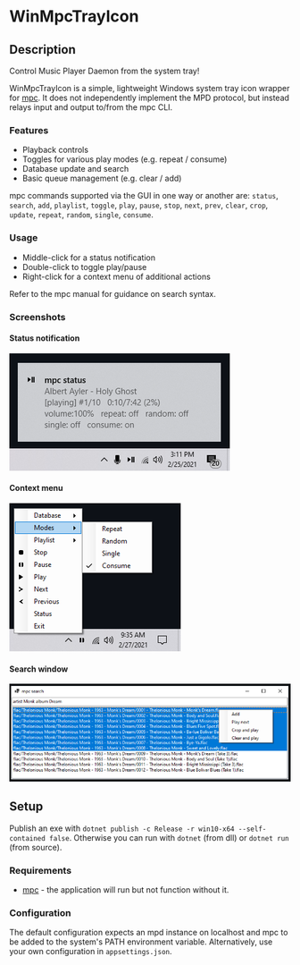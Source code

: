 # WinMpcTrayIcon

## Description
Control Music Player Daemon from the system tray!

WinMpcTrayIcon is a simple, lightweight Windows system tray icon wrapper for [mpc](https://musicpd.org/doc/mpc/html/). It does not independently implement the MPD protocol, but instead relays input and output to/from the mpc CLI.

### Features

* Playback controls
* Toggles for various play modes (e.g. repeat / consume)
* Database update and search
* Basic queue management (e.g. clear / add)

mpc commands supported via the GUI in one way or another are: `status`, `search`, `add`, `playlist`, `toggle`, `play`, `pause`, `stop`, `next`, `prev`, `clear`, `crop`, `update`, `repeat`, `random`, `single`, `consume`.

### Usage

* Middle-click for a status notification
* Double-click to toggle play/pause
* Right-click for a context menu of additional actions

Refer to the mpc manual for guidance on search syntax.

### Screenshots

#### Status notification
![Status tooltip](https://github.com/clkmsc/WinMpcTrayIcon/blob/master/images/1.png?raw=true)

#### Context menu
![Context menu](https://github.com/clkmsc/WinMpcTrayIcon/blob/master/images/2.png?raw=true)

#### Search window
![Search](https://github.com/clkmsc/WinMpcTrayIcon/blob/master/images/3.png?raw=true)

## Setup

Publish an exe with `dotnet publish -c Release -r win10-x64 --self-contained false`. Otherwise you can run with `dotnet` (from dll) or `dotnet run` (from source).

### Requirements

* [mpc](https://www.musicpd.org/download/mpc/0/) - the application will run but not function without it.

### Configuration

The default configuration expects an mpd instance on localhost and mpc to be added to the system's PATH environment variable. Alternatively, use your own configuration in `appsettings.json`.
